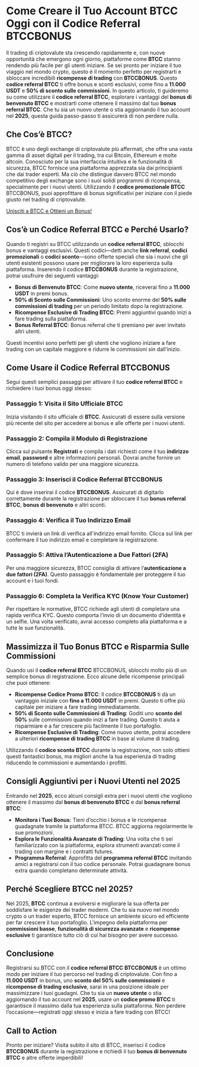 <h1>Come Creare il Tuo Account BTCC Oggi con il Codice Referral BTCCBONUS</h1>
<p>Il trading di criptovalute sta crescendo rapidamente e, con nuove opportunità che emergono ogni giorno, piattaforme come <strong>BTCC</strong> stanno rendendo più facile per gli utenti iniziare. Se sei pronto per iniziare il tuo viaggio nel mondo crypto, questo è il momento perfetto per registrarti e sbloccare incredibili <strong>ricompense di trading</strong> con <strong>BTCCBONUS</strong>. Questo <strong>codice referral BTCC</strong> ti offre bonus e sconti esclusivi, come fino a <strong>11.000 USDT</strong> e <strong>50% di sconto sulle commissioni</strong>. In questo articolo, ti guideremo su come utilizzare il <strong>codice referral BTCC</strong>, esplorare i vantaggi del <strong>bonus di benvenuto BTCC</strong> e mostrarti come ottenere il massimo dal tuo <strong>bonus referral BTCC</strong>. Che tu sia un nuovo utente o stia aggiornando il tuo account nel <strong>2025</strong>, questa guida passo-passo ti assicurerà di non perdere nulla.</p>

<h2>Che Cos’è BTCC?</h2>
<p>BTCC è uno degli exchange di criptovalute più affermati, che offre una vasta gamma di asset digitali per il trading, tra cui Bitcoin, Ethereum e molte altcoin. Conosciuto per la sua interfaccia intuitiva e le funzionalità di sicurezza, BTCC fornisce una piattaforma apprezzata sia dai principianti che dai trader esperti. Ma ciò che distingue davvero BTCC nel mondo competitivo degli exchange sono i suoi solidi programmi di ricompensa, specialmente per i nuovi utenti. Utilizzando il <strong>codice promozionale BTCC</strong> BTCCBONUS, puoi approfittare di bonus significativi per iniziare con il piede giusto nel trading di criptovalute.</p>
<a href="https://partner.btcc.com/us/c/BTCCBONUS/9303" target="_blank">Unisciti a BTCC e Ottieni un Bonus!</a>

<h2>Cos’è un Codice Referral BTCC e Perché Usarlo?</h2>
<p>Quando ti registri su BTCC utilizzando un <strong>codice referral BTCC</strong>, sblocchi bonus e vantaggi esclusivi. Questi codici—detti anche <strong>link referral</strong>, <strong>codici promozionali</strong> o <strong>codici sconto</strong>—sono offerte speciali che sia i nuovi che gli utenti esistenti possono usare per migliorare la loro esperienza sulla piattaforma. Inserendo il codice <strong>BTCCBONUS</strong> durante la registrazione, potrai usufruire dei seguenti vantaggi:</p>
<ul>
    <li><strong>Bonus di Benvenuto BTCC</strong>: Come <strong>nuovo utente</strong>, riceverai fino a <strong>11.000 USDT</strong> in premi bonus.</li>
    <li><strong>50% di Sconto sulle Commissioni</strong>: Uno sconto enorme del <strong>50% sulle commissioni di trading</strong> per un periodo limitato dopo la registrazione.</li>
    <li><strong>Ricompense Esclusive di Trading BTCC</strong>: Premi aggiuntivi quando inizi a fare trading sulla piattaforma.</li>
    <li><strong>Bonus Referral BTCC</strong>: Bonus referral che ti premiano per aver invitato altri utenti.</li>
</ul>
<p>Questi incentivi sono perfetti per gli utenti che vogliono iniziare a fare trading con un capitale maggiore e ridurre le commissioni sin dall’inizio.</p>

<h2>Come Usare il Codice Referral BTCCBONUS</h2>
<p>Segui questi semplici passaggi per attivare il tuo <strong>codice referral BTCC</strong> e richiedere i tuoi bonus oggi stesso:</p>

<h3>Passaggio 1: Visita il Sito Ufficiale BTCC</h3>
<p>Inizia visitando il sito ufficiale di <strong>BTCC</strong>. Assicurati di essere sulla versione più recente del sito per accedere ai bonus e alle offerte per i nuovi utenti.</p>

<h3>Passaggio 2: Compila il Modulo di Registrazione</h3>
<p>Clicca sul pulsante <strong>Registrati</strong> e compila i dati richiesti come il tuo <strong>indirizzo email</strong>, <strong>password</strong> e altre informazioni personali. Dovrai anche fornire un numero di telefono valido per una maggiore sicurezza.</p>

<h3>Passaggio 3: Inserisci il Codice Referral BTCCBONUS</h3>
<p>Qui è dove inserirai il codice <strong>BTCCBONUS</strong>. Assicurati di digitarlo correttamente durante la registrazione per sbloccare il tuo <strong>bonus referral BTCC</strong>, <strong>bonus di benvenuto</strong> e altri sconti.</p>

<h3>Passaggio 4: Verifica il Tuo Indirizzo Email</h3>
<p>BTCC ti invierà un link di verifica all'indirizzo email fornito. Clicca sul link per confermare il tuo indirizzo email e completare la registrazione.</p>

<h3>Passaggio 5: Attiva l’Autenticazione a Due Fattori (2FA)</h3>
<p>Per una maggiore sicurezza, BTCC consiglia di attivare l’<strong>autenticazione a due fattori (2FA)</strong>. Questo passaggio è fondamentale per proteggere il tuo account e i tuoi fondi.</p>

<h3>Passaggio 6: Completa la Verifica KYC (Know Your Customer)</h3>
<p>Per rispettare le normative, BTCC richiede agli utenti di completare una rapida verifica KYC. Questo comporta l’invio di un documento d’identità e un selfie. Una volta verificato, avrai accesso completo alla piattaforma e a tutte le sue funzionalità.</p>

<h2>Massimizza il Tuo Bonus BTCC e Risparmia Sulle Commissioni</h2>
<p>Quando usi il <strong>codice referral BTCC</strong> BTCCBONUS, sblocchi molto più di un semplice bonus di registrazione. Ecco alcune delle ricompense principali che puoi ottenere:</p>
<ul>
    <li><strong>Ricompense Codice Promo BTCC</strong>: Il codice <strong>BTCCBONUS</strong> ti dà un vantaggio iniziale con <strong>fino a 11.000 USDT</strong> in premi. Questo ti offre più capitale per iniziare a fare trading immediatamente.</li>
    <li><strong>50% di Sconto sulle Commissioni di Trading</strong>: Goditi uno <strong>sconto del 50%</strong> sulle commissioni quando inizi a fare trading. Questo ti aiuta a risparmiare e a far crescere più facilmente il tuo portafoglio.</li>
    <li><strong>Ricompense Esclusive di Trading</strong>: Come nuovo utente, potrai accedere a ulteriori <strong>ricompense di trading BTCC</strong> in base al volume di trading.</li>
</ul>
<p>Utilizzando il <strong>codice sconto BTCC</strong> durante la registrazione, non solo ottieni questi fantastici bonus, ma migliori anche la tua esperienza di trading riducendo le commissioni e aumentando i profitti.</p>

<h2>Consigli Aggiuntivi per i Nuovi Utenti nel 2025</h2>
<p>Entrando nel <strong>2025</strong>, ecco alcuni consigli extra per i nuovi utenti che vogliono ottenere il massimo dal <strong>bonus di benvenuto BTCC</strong> e dal <strong>bonus referral BTCC</strong>:</p>
<ul>
    <li><strong>Monitora i Tuoi Bonus</strong>: Tieni d’occhio i bonus e le ricompense guadagnate tramite la piattaforma BTCC. BTCC aggiorna regolarmente le sue promozioni.</li>
    <li><strong>Esplora le Funzionalità Avanzate di Trading</strong>: Una volta che ti sei familiarizzato con la piattaforma, esplora strumenti avanzati come il trading con margine e i contratti futures.</li>
    <li><strong>Programma Referral</strong>: Approfitta del <strong>programma referral BTCC</strong> invitando amici a registrarsi con il tuo codice personale. Potrai guadagnare bonus extra quando completano determinate attività.</li>
</ul>

<h2>Perché Scegliere BTCC nel 2025?</h2>
<p>Nel 2025, <strong>BTCC</strong> continua a evolversi e migliorare la sua offerta per soddisfare le esigenze dei trader moderni. Che tu sia nuovo nel mondo crypto o un trader esperto, BTCC fornisce un ambiente sicuro ed efficiente per far crescere il tuo portafoglio. L'impegno della piattaforma per <strong>commissioni basse</strong>, <strong>funzionalità di sicurezza avanzate</strong> e <strong>ricompense esclusive</strong> ti garantisce tutto ciò di cui hai bisogno per avere successo.</p>

<h2>Conclusione</h2>
<p>Registrarsi su BTCC con il <strong>codice referral BTCC</strong> <strong>BTCCBONUS</strong> è un ottimo modo per iniziare il tuo percorso nel trading di criptovalute. Con fino a <strong>11.000 USDT</strong> in bonus, uno <strong>sconto del 50% sulle commissioni</strong> e <strong>ricompense di trading esclusive</strong>, sarai in una posizione ideale per massimizzare i tuoi guadagni. Che tu sia un <strong>nuovo utente</strong> o stia aggiornando il tuo account nel <strong>2025</strong>, usare un <strong>codice promo BTCC</strong> ti garantisce il massimo dalla tua esperienza sulla piattaforma. Non perdere l’occasione—registrati oggi stesso e inizia a fare trading con BTCC!</p>

<h2>Call to Action</h2>
<p>Pronto per iniziare? Visita subito il sito di BTCC, inserisci il codice <strong>BTCCBONUS</strong> durante la registrazione e richiedi il tuo <strong>bonus di benvenuto BTCC</strong> e altre offerte imperdibili!</p>
